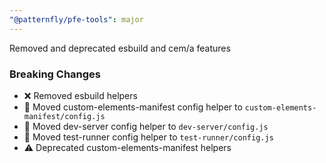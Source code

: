 ```yaml
---
"@patternfly/pfe-tools": major
---
```

Removed and deprecated esbuild and cem/a features

### Breaking Changes

- ❌ Removed esbuild helpers
- 💱 Moved custom-elements-manifest config helper to `custom-elements-manifest/config.js`
- 💱 Moved dev-server config helper to `dev-server/config.js`
- 💱 Moved test-runner config helper to `test-runner/config.js`
- ⚠️  Deprecated custom-elements-manifest helpers
